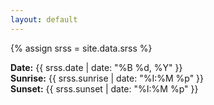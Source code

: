 ```yaml
---
layout: default
---
```


{% assign srss = site.data.srss %}
<div>
  <strong>Date:</strong> {{ srss.date | date: "%B %d, %Y" }}<br>
  <strong>Sunrise:</strong> {{ srss.sunrise | date: "%I:%M %p" }}<br>
  <strong>Sunset:</strong> {{ srss.sunset | date: "%I:%M %p" }}
</div>